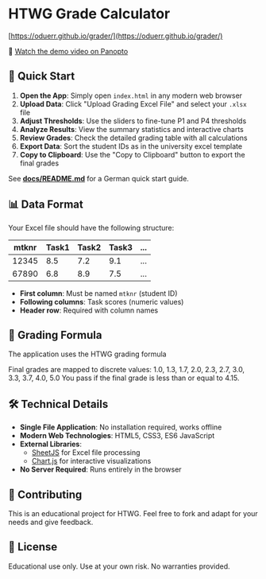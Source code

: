 # HTWG Grade Calculator

[https://oduerr.github.io/grader/](https://oduerr.github.io/grader/)

🎥 [Watch the demo video on Panopto](https://video.htwg-konstanz.de/Panopto/Pages/Viewer.aspx?id=c90020c7-7cbb-4800-b5fb-b326012e2d2c)

## 🚀 Quick Start

1. **Open the App**: Simply open `index.html` in any modern web browser
2. **Upload Data**: Click "Upload Grading Excel File" and select your `.xlsx` file
3. **Adjust Thresholds**: Use the sliders to fine-tune P1 and P4 thresholds
4. **Analyze Results**: View the summary statistics and interactive charts
5. **Review Grades**: Check the detailed grading table with all calculations
6. **Export Data**: Sort the student IDs as in the university excel template
7. **Copy to Clipboard**: Use the "Copy to Clipboard" button to export the final grades
 
See **[docs/README.md](docs/README.md)** for a German quick start guide.

## 📊 Data Format

Your Excel file should have the following structure:

| mtknr    | Task1 | Task2 | Task3 | ... |
|----------|-------|-------|-------|-----|
| 12345    | 8.5   | 7.2   | 9.1   | ... |
| 67890    | 6.8   | 8.9   | 7.5   | ... |

- **First column**: Must be named `mtknr` (student ID)
- **Following columns**: Task scores (numeric values)
- **Header row**: Required with column names

## 🎯 Grading Formula

The application uses the HTWG grading formula


Final grades are mapped to discrete values: 1.0, 1.3, 1.7, 2.0, 2.3, 2.7, 3.0, 3.3, 3.7, 4.0, 5.0
You pass if the final grade is less than or equal to 4.15.

## 🛠 Technical Details

- **Single File Application**: No installation required, works offline
- **Modern Web Technologies**: HTML5, CSS3, ES6 JavaScript
- **External Libraries**: 
  - [SheetJS](https://sheetjs.com/) for Excel file processing
  - [Chart.js](https://www.chartjs.org/) for interactive visualizations
- **No Server Required**: Runs entirely in the browser



## 🤝 Contributing

This is an educational project for HTWG. Feel free to fork and adapt for your needs and give feedback.

## 📄 License

Educational use only. Use at your own risk. No warranties provided.